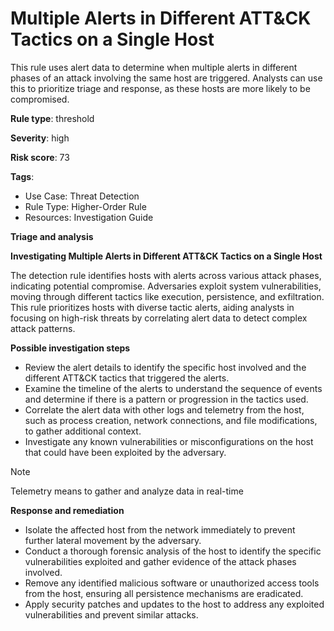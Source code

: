 # Multiple Alerts in Different ATT&CK Tactics on a Single Host

This rule uses alert data to determine when multiple alerts in different phases of an attack involving the same host are triggered. Analysts can use this to prioritize triage and response, as these hosts are more likely to be compromised.

**Rule type**: threshold

**Severity**: high

**Risk score**: 73

**Tags**:

- Use Case: Threat Detection
- Rule Type: Higher-Order Rule
- Resources: Investigation Guide

**Triage and analysis**

**Investigating Multiple Alerts in Different ATT&CK Tactics on a Single Host**

The detection rule identifies hosts with alerts across various attack phases, indicating potential compromise. Adversaries exploit system vulnerabilities, moving through different tactics like execution, persistence, and exfiltration. This rule prioritizes hosts with diverse tactic alerts, aiding analysts in focusing on high-risk threats by correlating alert data to detect complex attack patterns.

**Possible investigation steps**

- Review the alert details to identify the specific host involved and the different ATT&CK tactics that triggered the alerts.
- Examine the timeline of the alerts to understand the sequence of events and determine if there is a pattern or progression in the tactics used.
- Correlate the alert data with other logs and telemetry from the host, such as process creation, network connections, and file modifications, to gather additional context.
- Investigate any known vulnerabilities or misconfigurations on the host that could have been exploited by the adversary.

> [!NOTE]
> Telemetry means to gather and analyze data in real-time

**Response and remediation**

- Isolate the affected host from the network immediately to prevent further lateral movement by the adversary.
- Conduct a thorough forensic analysis of the host to identify the specific vulnerabilities exploited and gather evidence of the attack phases involved.
- Remove any identified malicious software or unauthorized access tools from the host, ensuring all persistence mechanisms are eradicated.
- Apply security patches and updates to the host to address any exploited vulnerabilities and prevent similar attacks.

